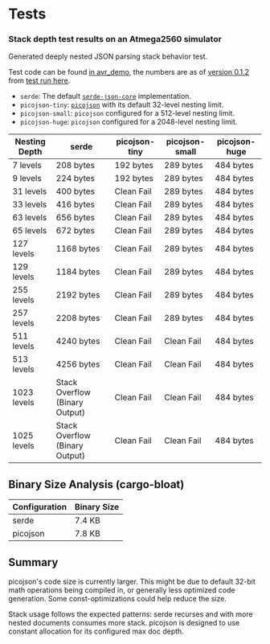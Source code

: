 # Tests

###  Stack depth test results on an Atmega2560 simulator

Generated deeply nested JSON parsing stack behavior test.

Test code can be found [in avr_demo](https://github.com/kaidokert/picojson-rs/tree/main/avr_demo), the numbers are as of [version 0.1.2](https://github.com/kaidokert/picojson-rs/releases/tag/v0.1.2) from [test run here](https://github.com/kaidokert/picojson-rs/actions/runs/16084368607).

*   `serde`: The default [`serde-json-core`](https://crates.io/crates/serde-json-core) implementation.
*   `picojson-tiny`: [`picojson`](https://crates.io/crates/picojson) with its default 32-level nesting limit.
*   `picojson-small`: `picojson` configured for a 512-level nesting limit.
*   `picojson-huge`: `picojson` configured for a 2048-level nesting limit.


| Nesting Depth | serde | picojson-tiny | picojson-small | picojson-huge|
|---|---|---|---|---|
| 7 levels | 208 bytes | 192 bytes | 289 bytes | 484 bytes |
| 9 levels | 224 bytes | 192 bytes | 289 bytes | 484 bytes |
| 31 levels | 400 bytes | Clean Fail | 289 bytes | 484 bytes |
| 33 levels | 416 bytes | Clean Fail | 289 bytes | 484 bytes |
| 63 levels | 656 bytes | Clean Fail | 289 bytes | 484 bytes |
| 65 levels | 672 bytes | Clean Fail | 289 bytes | 484 bytes |
| 127 levels | 1168 bytes | Clean Fail | 289 bytes | 484 bytes |
| 129 levels | 1184 bytes | Clean Fail | 289 bytes | 484 bytes |
| 255 levels | 2192 bytes | Clean Fail | 289 bytes | 484 bytes |
| 257 levels | 2208 bytes | Clean Fail | 289 bytes | 484 bytes |
| 511 levels | 4240 bytes | Clean Fail | Clean Fail | 484 bytes |
| 513 levels | 4256 bytes | Clean Fail | Clean Fail | 484 bytes |
| 1023 levels | Stack Overflow (Binary Output) | Clean Fail | Clean Fail | 484 bytes |
| 1025 levels | Stack Overflow (Binary Output) | Clean Fail | Clean Fail | 484 bytes |

## Binary Size Analysis (cargo-bloat)

| Configuration | Binary Size |
|---|---|
| serde | 7.4 KB |
| picojson | 7.8 KB |

## Summary

picojson's code size is currently larger. This might be due to default 32-bit math operations being compiled in, or generally less optimized code generation. Some const-optimizations could help reduce the size.

Stack usage follows the expected patterns: serde recurses and with more nested documents consumes more stack. picojson is designed to use constant allocation for
its configured max doc depth.
